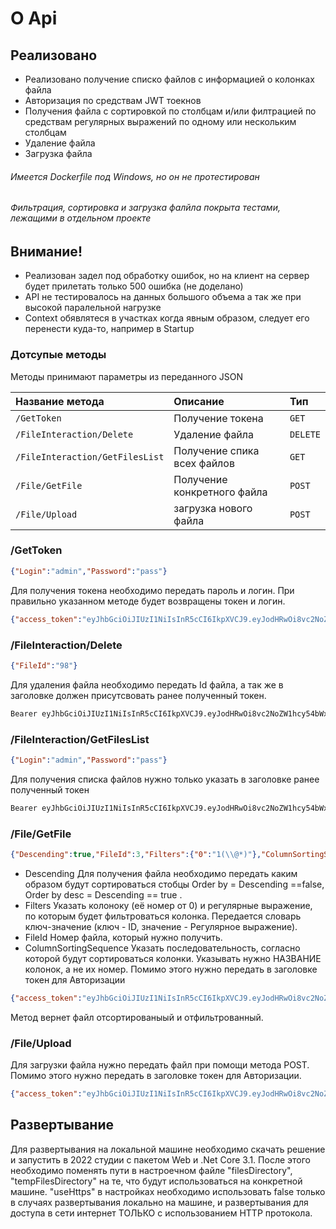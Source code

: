 # О Api

## Реализовано

- Реализовано получение списко файлов с информацией о колонках файла
- Авторизация по средствам JWT тоекнов
- Получения файла с сортировкой по столбцам и/или филтрацией по средствам регулярных выражений по одному или нескольким столбцам
- Удаление файла
- Загрузка файла
###### Имеется Dockerfile под Windows, но он не протестирован
###### Фильтрация, сортировка и загрузка фалйла покрыта тестами, лежащими в отдельном проекте

## Внимание!
- Реализован задел под обработку ошибок, но на клиент на сервер будет прилетать только 500 ошибка (не доделано)
- API не тестировалось на данных большого объема а так же при высокой паралельной нагрузке 
- Context обявлятеся в участках когда явным образом, следует его перенести куда-то, например в Startup

### Дотсупые методы

 Методы принимают параметры из переданного JSON 

| Название метода | Описание              | Тип  |
| :-------- | :------------------------- | :------------------------- |
| `/GetToken` |  Получение токена | `GET` |
| `/FileInteraction/Delete` |  Удаление файла |`DELETE` |
| `/FileInteraction/GetFilesList` |  Получение спика всех файлов | `GET`|
| `/File/GetFile` |  Получение конкретного файла | `POST`|
| `/File/Upload` |  загрузка нового файла |`POST`|

### /GetToken
 ```json
 {"Login":"admin","Password":"pass"}
  ```
Для получения токена необходимо передать пароль и логин. При правильно указанном методе будет возвращены токен и логин.
 ```json
{"access_token":"eyJhbGciOiJIUzI1NiIsInR5cCI6IkpXVCJ9.eyJodHRwOi8vc2NoZW1hcy54bWxzb2FwLm9yZy93cy8yMDA1LzA1L2lkZW50aXR5L2NsYWltcy9uYW1lIjoiYWRtaW4iLCJodHRwOi8vc2NoZW1hcy5taWNyb3NvZnQuY29tL3dzLzIwMDgvMDYvaWRlbnRpdHkvY2xhaW1zL3JvbGUiOiJhZG1pbiIsIm5iZiI6MTY2MDIyMTU3NCwiZXhwIjoxNjYwMjI3NTc0LCJpc3MiOiJNeUF1dGhTZXJ2ZXIiLCJhdWQiOiJNeUF1dGhDbGllbnQifQ.o6SEbVaxjRlmfD2a3mZh6OISVs_qJUj7kaadGhe45A8","username":"admin"}
  ```
  
  ### /FileInteraction/Delete
 ```json
 {"FileId":"98"}
  ```
Для удаления файла необходимо передать Id файла, а так же в заголовке должен присутсвовать ранее полученный токен.
  ```txt
Bearer eyJhbGciOiJIUzI1NiIsInR5cCI6IkpXVCJ9.eyJodHRwOi8vc2NoZW1hcy54bWxzb2FwLm9yZy93cy8yMDA1LzA1L2lkZW50aXR5L2NsYWltcy9uYW1lIjoiYWRtaW4iLCJodHRwOi8vc2NoZW1hcy5taWNyb3NvZnQuY29tL3dzLzIwMDgvMDYvaWRlbnRpdHkvY2xhaW1zL3JvbGUiOiJhZG1pbiIsIm5iZiI6MTY2MDIyMTU3NCwiZXhwIjoxNjYwMjI3NTc0LCJpc3MiOiJNeUF1dGhTZXJ2ZXIiLCJhdWQiOiJNeUF1dGhDbGllbnQifQ.o6SEbVaxjRlmfD2a3mZh6OISVs_qJUj7kaadGhe45A8
  ```
  
  ### /FileInteraction/GetFilesList
 ```json
 {"Login":"admin","Password":"pass"}
  ```
Для получения списка файлов нужно только указать в заголовке ранее полученный токен
  ```txt
Bearer eyJhbGciOiJIUzI1NiIsInR5cCI6IkpXVCJ9.eyJodHRwOi8vc2NoZW1hcy54bWxzb2FwLm9yZy93cy8yMDA1LzA1L2lkZW50aXR5L2NsYWltcy9uYW1lIjoiYWRtaW4iLCJodHRwOi8vc2NoZW1hcy5taWNyb3NvZnQuY29tL3dzLzIwMDgvMDYvaWRlbnRpdHkvY2xhaW1zL3JvbGUiOiJhZG1pbiIsIm5iZiI6MTY2MDIyMTU3NCwiZXhwIjoxNjYwMjI3NTc0LCJpc3MiOiJNeUF1dGhTZXJ2ZXIiLCJhdWQiOiJNeUF1dGhDbGllbnQifQ.o6SEbVaxjRlmfD2a3mZh6OISVs_qJUj7kaadGhe45A8
  ```
  ### /File/GetFile
 ```json
{"Descending":true,"FileId":3,"Filters":{"0":"1(\\@*)"},"ColumnSortingSequence":["col1","col2"]}
  ```
- Descending Для получения файла необходимо передать каким образом будут сортироваться стобцы Order by = Descending ==false, Order by desc = Descending == true .
- Filters Указать колоноку (её номер от 0) и регулярные выражение, по которым будет фильтроваться колонка. Передается словарь ключ-значение (ключ - ID, значение - Регулярное выражение). 
- FileId Номер файла, который нужно получить.
- ColumnSortingSequence Указать последовательность, согласно которой будут сортироваться колонки. Указывать нужно НАЗВАНИЕ колонок, а не их номер.
Помимо этого нужно передать в заголовке токен для Авторизации
 ```json
{"access_token":"eyJhbGciOiJIUzI1NiIsInR5cCI6IkpXVCJ9.eyJodHRwOi8vc2NoZW1hcy54bWxzb2FwLm9yZy93cy8yMDA1LzA1L2lkZW50aXR5L2NsYWltcy9uYW1lIjoiYWRtaW4iLCJodHRwOi8vc2NoZW1hcy5taWNyb3NvZnQuY29tL3dzLzIwMDgvMDYvaWRlbnRpdHkvY2xhaW1zL3JvbGUiOiJhZG1pbiIsIm5iZiI6MTY2MDIyMTU3NCwiZXhwIjoxNjYwMjI3NTc0LCJpc3MiOiJNeUF1dGhTZXJ2ZXIiLCJhdWQiOiJNeUF1dGhDbGllbnQifQ.o6SEbVaxjRlmfD2a3mZh6OISVs_qJUj7kaadGhe45A8","username":"admin"}
  ```
  
  Метод вернет файл отсортированыый и отфильтрованный.
  
  ### /File/Upload
 
Для загрузки файла нужно передать файл при помощи метода POST. Помимо этого нужно передать в заголовке токен для Авторизации.
 ```json
{"access_token":"eyJhbGciOiJIUzI1NiIsInR5cCI6IkpXVCJ9.eyJodHRwOi8vc2NoZW1hcy54bWxzb2FwLm9yZy93cy8yMDA1LzA1L2lkZW50aXR5L2NsYWltcy9uYW1lIjoiYWRtaW4iLCJodHRwOi8vc2NoZW1hcy5taWNyb3NvZnQuY29tL3dzLzIwMDgvMDYvaWRlbnRpdHkvY2xhaW1zL3JvbGUiOiJhZG1pbiIsIm5iZiI6MTY2MDIyMTU3NCwiZXhwIjoxNjYwMjI3NTc0LCJpc3MiOiJNeUF1dGhTZXJ2ZXIiLCJhdWQiOiJNeUF1dGhDbGllbnQifQ.o6SEbVaxjRlmfD2a3mZh6OISVs_qJUj7kaadGhe45A8","username":"admin"}
  ```

## Развертывание
Для развертывания на локальной машине необходимо скачать решение и запустить в 2022 студии с пакетом Web и .Net Core 3.1. После этого необходимо  поменять пути в настроечном файле "filesDirectory", "tempFilesDirectory" на те, что будут использоваться на конкретной машине. "useHttps" в настройках необходимо использовать false только в случаях развертывания локально на машине, и развертывания для доступа в сети интернет ТОЛЬКО с использованием HTTP протокола.
